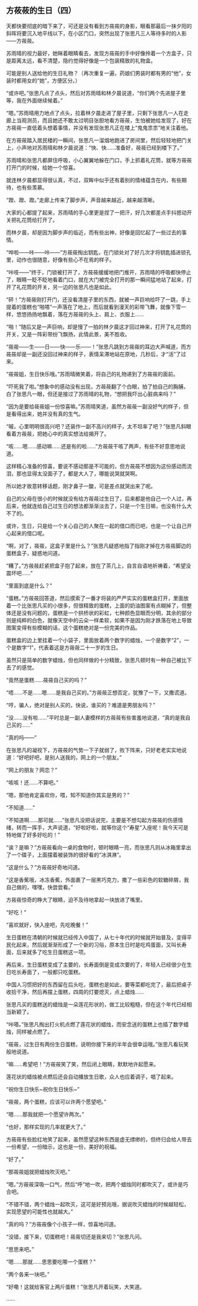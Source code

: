 ## 方莜莜的生日（四）

天都快要彻底的暗下来了，可还是没有看到方莜莜的身影，眼看那最后一抹夕阳的斜晖将要沉入地平线以下，在小区门口，突然出现了张思凡三人等待多时的人影——方莜莜。

苏雨晴的视力最好，她眯着眼睛看去，发现方莜莜的手中好像拎着一个方盒子，只是距离太远，看不清楚，隐约觉得好像是一个包装精致的礼物盒。

可能是别人送给他的生日礼物？（再次重复一遍，药娘们男装时都有男的“他”，女装时都用女的“她”，方便区分。）

“或许吧。”张思凡点了点头，然后对苏雨晴和林夕晨说道，“你们两个先进屋子里等，我在外面继续候着。”

“嗯。”苏雨晴用力地点了点头，拉着林夕晨走进了屋子里，只剩下张思凡一人在走廊上当观测员，而且她还不敢太过明目张胆地看方莜莜，生怕被她给发现了，好在方莜莜一直低着头想着事情，并没有发现张思凡正在楼上“鬼鬼祟祟”地关注着他。

在方莜莜踏入居民楼的一瞬间，张思凡一溜烟地跑进了房间里，然后轻轻地把门关上，小声地对苏雨晴和林夕晨说道：“快、快……准备好，莜莜已经到楼下了。”

苏雨晴和张思凡都屏住呼吸，小心翼翼地躲在门口，手上抓着礼花筒，就等方莜莜打开门的时候，给她一个惊喜。

就连林夕晨都显得很认真，不过，双眸中似乎还有着别的情绪蕴含在内，有些期待，也有些羡慕。

“蹬、蹬、蹬。”走廊上传来了脚步声，声音越来越近，越来越清晰。

大家的心都提了起来，苏雨晴的手心里更是捏了一把汗，好几次都差点手抖摁动开关把礼花筒给打开了。

而林夕晨，却是因为脚步声的临近，而有些出神，好像是回忆起了一些过去的事情。

“哗啦——咔——咔——”方莜莜掏出钥匙，在门锁处对了好几次才将钥匙插进锁孔里，动作也很随意，好像有些心不在焉的样子。

“咔吱——”终于，门锁被打开了，方莜莜缓缓地把门推开，苏雨晴的呼吸都快停止了，眼睛一眨不眨地看着门口，就在大门被完全打开的那一瞬间猛地站了起来，打开了礼花筒的开关，另一边的张思凡也是如此。

“砰！”方莜莜刚打开门，还没看清屋子里的东西，就被一声巨响给吓了一跳，手上提着的蛋糕也“啪嗒”一声落在了地上，而后就看到漫天的彩带飞舞，就像下雪一样，悠悠扬扬地飘着，落在方莜莜的头上、肩上、衣服上……

“啪！”随后又是一声巨响，却是慢了一拍的林夕晨这才回过神来，打开了礼花筒的开关，又是一阵彩带纷飞飘扬，此情此景，美不胜收。

“莜莜——生——日——快——乐——！”张思凡跳到方莜莜的耳边大声喊道，而方莜莜却是一副还没回过神来的样子，表情呆滞地站在原地，几秒后，才“活”了过来。

“莜莜姐，生日快乐哦。”苏雨晴微笑着，将自己的礼物递到了方莜莜的面前。

“吓死我了啦。”想象中的感动没有出现，方莜莜翻了个白眼，拍了拍自己的胸脯，白了张思凡一眼，但还是接过了苏雨晴的礼物，“想把我吓出心脏病来吗？”

“因为是要给莜莜姐一份惊喜嘛。”苏雨晴笑道，虽然方莜莜一副没好气的样子，但是看得出来，她并没有真的生气。

“嘁，心里明明很高兴吧？还装作一副不高兴的样子，太不坦率了吧？”张思凡斜眼看着方莜莜，把她心中的真实想法给揭开了。

“咳……嗯……感动嘛……还是有的啦……”方莜莜干咳了两声，有些不好意思地说道。

这样精心准备的惊喜，要说不感动那是不可能的，但方莜莜不想因为这份感动而流泪，那也显得太没面子了，都是大人了，哪能说哭就哭啊。

所以她才故意转移话题，刚才鼻子一酸，可是差点就哭出来了呢。

自己的父母在很小的时候就没有给方莜莜过生日了，后来都是他自己一个人过，再后来，他就连给自己过生日的想法都渐渐淡去了，只是一个生日嘛，也没有什么大不了的。

或许，生日，只是给一个关心自己的人聚在一起的借口而已吧，也是一个让自己开心起来的借口呢。

“啊，对了，莜莜，这盒子里是什么？”张思凡疑惑地指了指刚才掉在方莜莜脚边的蛋糕盒子，疑惑地问道。

“糟了。”方莜莜赶紧把盒子抱了起来，放在了茶几上，自言自语地祈祷着，“希望没震坏吧……”

“里面到底是什么？”

“蛋糕。”方莜莜回答道，然后摸索了一番才将装的严严实实的蛋糕盒打开，里面放着一个比张思凡买的小很多，但很精致的蛋糕，上面的奶油图案有点糊掉了，但整体还是没有问题的，蛋糕是一个拱桥状的彩虹，七种颜色显眼而分明，其余的部分则是纯粹的白色，就像天空中的云朵一样柔软，如果不是因为刚才跌落在地上导致图案变得有些模糊的话，这个蛋糕绝对是一份完美的作品。

蛋糕盒的边上里挂着一个小袋子，里面放着两个数字的蜡烛，一个是数字“2”，一个是数字“1”，代表着这是方莜莜二十一岁的生日。

虽然只是简单的数字蜡烛，但也同样做的十分精致，张思凡顿时有一种自己被比下去了的感觉。

“竟然是蛋糕……莜莜自己买的吗？”

“唔……不是……嗯……是我自己买的。”方莜莜正想否定，犹豫了一下，又撒谎道。

“哼，骗人，绝对是别人买的，快说，谁买的？难道是男朋友吗？”

“没……没有啦……”平时总是一副人妻模样的方莜莜有些害羞地说道，“真的是我自己买的……”

“真的吗——”

在张思凡的凝视下，方莜莜的气势一下子就弱了，败下阵来，只好老老实实地说道：“好吧好吧，是别人送我的，网上的一个朋友。”

“网上的朋友？网恋？”

“咳咳！还……不算吧。”

“嗯，那他肯定喜欢你，喂，知不知道你其实是男的？”

“不知道……”

“不知道啊……那可就……”张思凡没把话说完，主要是不想勾起方莜莜的伤感情绪，转而一挥手，大声说道，“好啦好啦，就等你这个“寿星”入座呢！我今天可是特地做了好多好吃的！”

“诶？是嘛？”方莜莜看向一桌的食物时，顿时眼睛一亮，而张思凡则从冰箱里拿出了一个碟子，上面摆着被装饰的很好看的“冰淇淋”。

“这是什么？”方莜莜好奇地问道。

“这是香蕉哦，冰冻香蕉，外面裹了一层黑巧克力，撒了一些彩色的软糖碎屑，我自己做的，嘿嘿，快尝尝看。”

方莜莜惊奇的睁大了眼睛，迫不及待地拿起一块放进了嘴里。

“好吃！”

“喜欢就好，快入座吧，先吃晚餐！”

生日蛋糕在清朝的时候就已经传入中国了，从七十年代的时候就开始普及，变得平民化起来，然后就渐渐形成了一个新的习俗，原本生日时是吃鸡蛋面，又叫长寿面，后来就多了吃生日蛋糕这一项。

再后来，生日蛋糕变成了主要的，长寿面倒是变成次要的了，年轻人已经很少在生日吃长寿面了，一般都只吃蛋糕。

中国人习惯把好的东西留在后头吃，蛋糕也是如此，要等菜都吃完了，最后把桌子收拾干净，然后再摆上蛋糕，四周的灯要熄灭，点上蜡烛……

张思凡买的蛋糕送的蜡烛是一朵莲花形状的，做工比较粗糙，但在这个年代已经相当新颖了。

“咔嗒。”张思凡掏出打火机点燃了莲花状的蜡烛，而安念送的蛋糕上也插了数字蜡烛，同样被点燃了。

“莜莜，过生日有两份生日蛋糕，说明你接下来的半年会很幸运哦。”张思凡看玩笑般地说道。

“嘛……希望吧！”方莜莜笑了笑，然后闭上眼睛，默默地许起愿来。

莲花状的蜡烛被点燃后还会自动播放生日歌，众人也应着调子，唱了起来。

“祝你生日快乐~祝你生日快乐~”

“莜莜，两个蛋糕，应该可以许两个愿望吧。”

“嗯……那我就把一个愿望许两次。”

“也好，那样实现的几率就更大了。”

方莜莜有些脸红地笑了起来，虽然愿望这种东西是虚无缥缈的，但终归会给人带去一份希望，一份暗示，这也是一份，美好的祝福。

“好了。”

“那莜莜姐就把蜡烛吹灭吧。”

“嗯。”方莜莜深吸一口气，然后“呼”地一吹，把两个蜡烛同时都吹灭了，或许是巧合吧。

“不错不错，两个蜡烛一起吹灭，这可是好预兆哦，据说吹灭蜡烛的时候越轻松，实现愿望的可能性也就越大。”

“真的吗？”方莜莜像个小孩子一样，惊喜地问道。

“没错，接下来，切蛋糕吧！莜莜切还是我来切？”张思凡问。

“思思来吧。”

“嗯……那就……思思要吃哪一个蛋糕？”

“两个各来一块吧。”

“好嘞！这就给客官上两斤蛋糕！”张思凡开着玩笑，大笑道。

……
